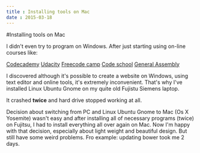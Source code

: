 ```yaml
---
title : Installing tools on Mac
date : 2015-03-18
---
```


#Installing tools on Mac

I didn't even try to program on Windows. After just starting using on-line courses like:

 [Codecademy](http://www.codecademy.com/coreSurfer58365)
 [Udacity](https://profiles.udacity.com/u/dorotacieslinska)
 [Freecode camp](http://www.freecodecamp.com/)
 [Code school](https://www.codeschool.com/courses/javascript-road-trip-part-1)
 [General Assembly](https://generalassemb.ly/)

I discovered although it's possible to create a website on Windows, using text editor and online tools, it's extremely inconvenient. That's why I've installed Linux Ubuntu Gnome on my quite old Fujistu Siemens laptop.

It crashed **twice** and hard drive stopped working at all.

Decision about switching from PC and Linux Ubuntu Gnome to Mac (Os X Yosemite) wasn't easy and after installing all of necessary programs (twice) on Fujitsu, I had to install everything all over again on Mac. Now I'm happy with that decision, especially about light weight and beautiful design. But still have some weird problems. Fro example: updating bower took me 2 days.
